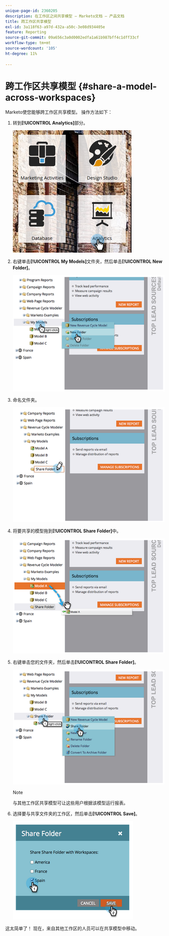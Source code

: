 ```yaml
---
unique-page-id: 2360205
description: 在工作区之间共享模型 — Marketo文档 — 产品文档
title: 跨工作区共享模型
exl-id: 3a118f63-a97d-432a-a50c-3e08d934405e
feature: Reporting
source-git-commit: 09a656c3a0d0002edfa1a61b987bff4c1dff33cf
workflow-type: tm+mt
source-wordcount: '105'
ht-degree: 11%

---
```


# 跨工作区共享模型 {#share-a-model-across-workspaces}

Marketo使您能够跨工作区共享模型。 操作方法如下：

1. 转到&#x200B;**[!UICONTROL Analytics]**&#x200B;部分。

   ![](assets/analytics.png)

1. 右键单击&#x200B;**[!UICONTROL My Models]**&#x200B;文件夹，然后单击&#x200B;**[!UICONTROL New Folder]**。

   ![](assets/image2014-10-3-14-3a5-3a23.png)

1. 命名文件夹。

   ![](assets/image2014-10-3-14-3a5-3a38.png)

1. 将要共享的模型拖到&#x200B;**[!UICONTROL Share Folder]**&#x200B;中。

   ![](assets/image2014-10-3-14-3a5-3a52.png)

1. 右键单击您的文件夹，然后单击&#x200B;**[!UICONTROL Share Folder]**。

   ![](assets/image2014-10-3-14-3a6-3a9.png)

   >[!NOTE]
   >
   >与其他工作区共享模型可让这些用户根据该模型运行报表。

1. 选择要与共享文件夹的工作区，然后单击&#x200B;**[!UICONTROL Save]**。

   ![](assets/image2014-10-3-14-3a6-3a22.png)

这太简单了！ 现在，来自其他工作区的人员可以在共享模型中移动。
